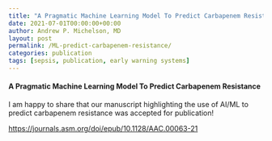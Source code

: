 ```yaml
---
title: "A Pragmatic Machine Learning Model To Predict Carbapenem Resistance"
date: 2021-07-01T00:00:00+00:00
author: Andrew P. Michelson, MD
layout: post
permalink: /ML-predict-carbapenem-resistance/
categories: publication
tags: [sepsis, publication, early warning systems]
---
```


#### A Pragmatic Machine Learning Model To Predict Carbapenem Resistance

I am happy to share that our manuscript highlighting the use of AI/ML to predict carbapenem resistance was accepted for publication! 
<br>

[https://journals.asm.org/doi/epub/10.1128/AAC.00063-21
](https://journals.asm.org/doi/epub/10.1128/AAC.00063-21)
